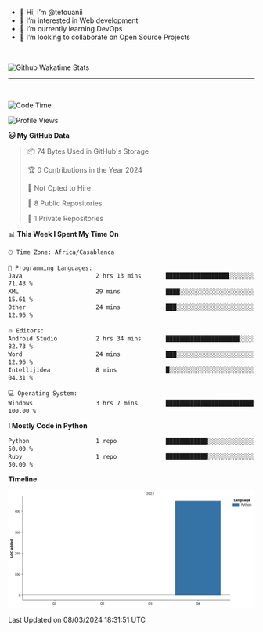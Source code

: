 - 👋 Hi, I’m @tetouanii
- 👀 I’m interested in Web development
- 🌱 I’m currently learning DevOps
- 💞️ I’m looking to collaborate on Open Source Projects

<br/>


![Github Wakatime Stats](https://github-readme-stats.vercel.app/api/wakatime/?username=@walidbosso&layout=compact&&theme=default&link="https://www.github.com/USERNAME/") 

--- 

<br/>


  
<!--START_SECTION:waka-->
![Code Time](http://img.shields.io/badge/Code%20Time-115%20hrs%2033%20mins-blue)

![Profile Views](http://img.shields.io/badge/Profile%20Views-0-blue)

**🐱 My GitHub Data** 

> 📦 74 Bytes Used in GitHub's Storage 
 > 
> 🏆 0 Contributions in the Year 2024
 > 
> 🚫 Not Opted to Hire
 > 
> 📜 8 Public Repositories 
 > 
> 🔑 1 Private Repositories 
 > 
📊 **This Week I Spent My Time On** 

```text
🕑︎ Time Zone: Africa/Casablanca

💬 Programming Languages: 
Java                     2 hrs 13 mins       ██████████████████░░░░░░░   71.43 % 
XML                      29 mins             ████░░░░░░░░░░░░░░░░░░░░░   15.61 % 
Other                    24 mins             ███░░░░░░░░░░░░░░░░░░░░░░   12.96 % 

🔥 Editors: 
Android Studio           2 hrs 34 mins       █████████████████████░░░░   82.73 % 
Word                     24 mins             ███░░░░░░░░░░░░░░░░░░░░░░   12.96 % 
Intellijidea             8 mins              █░░░░░░░░░░░░░░░░░░░░░░░░   04.31 % 

💻 Operating System: 
Windows                  3 hrs 7 mins        █████████████████████████   100.00 % 
```

**I Mostly Code in Python** 

```text
Python                   1 repo              ████████████░░░░░░░░░░░░░   50.00 % 
Ruby                     1 repo              ████████████░░░░░░░░░░░░░   50.00 % 
```



**Timeline**

![Lines of Code chart](https://raw.githubusercontent.com/tetouanii/tetouanii/main/assets/bar_graph.png)


 Last Updated on 08/03/2024 18:31:51 UTC
<!--END_SECTION:waka-->
